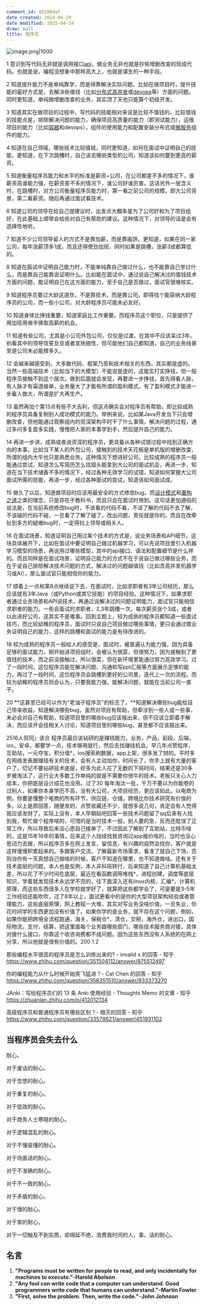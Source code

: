 ```yaml
---
comment_id: 051084af
date created: 2024-06-29
date modified: 2025-04-14
draw: null
title: 程序员
---
```

![image.png|1000](https://imagehosting4picgo.oss-cn-beijing.aliyuncs.com/imagehosting/fix-dir%2Fpicgo%2Fpicgo-clipboard-images%2F2025%2F04%2F14%2F11-58-47-3aeb782fd422d08379f56b3bed0ab8ee-202504141158508-497a6a.png)

1 意识到写代码无非就是调用接口[api](https://zhida.zhihu.com/search?content_id=646035710&content_type=Answer&match_order=1&q=api&zhida_source=entity)，做业务无非也就是抄些增删改查的现成代码。也就是说，编程没想象中那样高大上，也就是谋生的一种手段。

2 知道提升能力不是单纯靠学，而是得靠解决实际问题。比如在做项目时，提升技能的最好方式是，去解决些值钱（比如[分布式高并发](https://zhida.zhihu.com/search?content_id=646035710&content_type=Answer&match_order=1&q=%E5%88%86%E5%B8%83%E5%BC%8F%E9%AB%98%E5%B9%B6%E5%8F%91&zhida_source=entity)或[devops](https://zhida.zhihu.com/search?content_id=646035710&content_type=Answer&match_order=1&q=devops&zhida_source=entity)等）方面的问题。同时更知道，单纯做增删改查的业务，其实顶了天也只能算个初级开发。

3 知道其实在做项目的过程中，写代码的技能相对来说是比较不值钱的。比较值钱的技能点是，排除解决问题的能力，确保项目高质量的能力（即测试能力），运维项目的能力（比如[容器](https://zhida.zhihu.com/search?content_id=646035710&content_type=Answer&match_order=1&q=%E5%AE%B9%E5%99%A8&zhida_source=entity)和devops），组件的使用能力和配置安装分布式或[微服务](https://zhida.zhihu.com/search?content_id=646035710&content_type=Answer&match_order=1&q=%E5%BE%AE%E6%9C%8D%E5%8A%A1&zhida_source=entity)组件的能力。

4 知道在自己领域，哪些技术比较值钱，同时更知道，如何在面试中证明自己的技能，更知道，在下次跳槽时，自己该去哪些类型的公司，知道该如何要到更高的薪资。

5 知道衡量程序员能力和水平的标准是薪资+公司，在公司都差不多的情况下，谁薪资高谁能力强，在薪资差不多的情况下，谁公司好谁厉害。这话另外一层含义时，在跳槽时，对方公司衡量程序员能力时，第一看之前公司的规模，即大公司背景，第二看薪资。随后再通过面试看技术。

6 知道公司的领导在给自己提建议时，出发点大概率是为了公司好和为了项目组好，在此基础上顺带会给些对自己有帮助的建议。这种情况下，对领导的话是会有选择性地听。

7 知道不少公司领导留人的方式不是靠加薪，而是靠画饼。更知道，如果在同一家公司，每年涨薪顶多1成，而且还得使劲加班，同时如果是跳槽，涨薪3成都算低的。

8 知道在面试中证明自己能力时，不能单纯靠自己做过什么，也不能靠自己学过什么，而是靠自己能靠说证明什么。比如能在面试中，通过说自己解决过的值钱技术方面的问题，能证明自己在这方面的能力，至于自己是否做过，面试官很难核实。

9 知道程序员要过大龄这道坎，不是靠技术，而是靠公司，即得找个能容纳大龄程序员的公司，而一些小公司，对大龄程序员可能未必友好。

10 知道身体比挣钱重要，知道家庭比工作重要。而程序员这个职位，只是提供了用加班用艰辛换取高薪的机会。

11 知道有些公司，尤其是小公司外包公司，仅仅是过渡，在其中不应该呆过3年。别看其中的领导信誓旦旦或者宣扬狼性，但可能他们自己都知道，自己的业务线甚至是公司未必能撑多久。

12 会越来越感受到，大多数代码、框架乃至和技术相关的东西，其实都是虚的。当然一些高端技术（比如当下的大模型）不能说是虚的，这能实打实挣钱，但一般程序员接触不到这个层次。做到后面就会发现，再要进一步挣钱，首先得看人脉，有人脉才有渠道接单，业务量大了才能有所谓的盈利模式，有了盈利模式才能进一步雇人做大，所谓是扩大再生产。

13 虽然再加个第13点有些不大吉利，但这点确实会对程序员有帮助。即比较成熟的程序员具备复制别人成功模式的能力。举例来说，比如某Java开发当下只会增删改查，但他能通过观察组内的资深架构平时干了什么事情，解决问题的过程，通过多问多复盘多实践，慢慢把人家的本事学到手，然后提升自己的能力。

14 再进一步讲，成熟或者说资深的程序员，更具备从各种试错过程中找到正确方向的本事。比如当下某人的外包公司，接触到的技术天花板是单机版的增删改查，所谓的组内大牛也只是熟悉业务。这种情况下想进好公司，比较成熟的程序员一般能通过尝试，知道怎么写简历怎么找猎头能拿到大公司的面试机会，再进一步，知道在当下技术储备不多的情况下，经过各种无效学习的试错，知道如何掌握大公司面试所需的技能，再进一步，经过各种面试的尝试，知道该如何面试成。

15 做久了以后，知道做项目时应该用最安全的方式修改bug，而[设计模式](https://zhida.zhihu.com/search?content_id=646035710&content_type=Answer&match_order=1&q=%E8%AE%BE%E8%AE%A1%E6%A8%A1%E5%BC%8F&zhida_source=entity)和[重构之道](https://zhida.zhihu.com/search?content_id=646035710&content_type=Answer&match_order=1&q=%E9%87%8D%E6%9E%84%E4%B9%8B%E9%81%93&zhida_source=entity)之类的理念，只是存在于教科书，而且只会在面试时用到。这句话更加通俗的说法是，在当前系统修改bug时，不该看的代码不看，不该了解的代码不去了解，不该碰的代码不碰，一旦看了了解了碰了，改出问题，责任就是你的。而且在改牵扯到多方的疑难bug时，一定得拉上领导或相关人。

16 在面试场景，知道证明自己用过某个技术的方式是，说业务场景和API细节。这块具体展开下，比如在面试中要证明自己做过机器学习，可以先说项目里引入机器学习模型的场景，再说用过哪些模型，其中的api接口、语法和配置细节是什么样的。而且同样是在面试场景，证明自己能力的方式不在于说自己做过哪些业务，而在于说自己排除解决技术问题的方式，解决过的问题越值钱（比如含高并发机器学习或AI），那么面试官只能相信你的能力。

17 顺着上一点和第8点继续说下去，在面试时，比如求职者有3年公司经历，那么应该就有3年Java（或Python或其它技能）的项目经验。这种情况下，如果求职者通过业务场景和API说技术，再通过说解决过的问题证明能力，面试官只能相信求职者的能力。一些会面试的求职者，2,3年跳槽一次，每次薪资涨个3成，或者以此进好公司，这其实不是难事。回到主题上，较为成熟的程序员都知道一些面试技巧，而比较幼稚的程序员，面试时只说自己项目做过哪些事情，更只会通过做业务证明自己的能力，这样的跳槽和面试的能力是有待改进的。

18 较为成熟的程序员一般给人的感受是，面试时，被普遍认为能力强，因为具备足够的面试能力，刚开始进项目组时，会被认为很菜，但很努力，因为接触到了更值钱的技术，而之前没接触过，所以很菜，但在新环境里能通过努力高效学习。过了一段时间，这位程序员能在解决问题、沟通和写ppt汇报等方面展示足够的能力，再过了一段时间，这位程序员会跳槽到更好的公司里，迭代上一次的流程。而较为幼稚的程序员则会认为，只要我能力强，能解决问题，就能在当前公司一直干。

20 **这甚至已经可以作为"老油子程序员"的标志了。**知道解决哪些bug能给自己带来收益，知道解决哪些bug，虽然对项目有帮助，但牵涉到一些人或一些事，未必会对自己有帮助，知道项目里的哪些bug应该报出来，但不应该立即着手解决，而应该开会找相关人讨论，知道项目里的哪些bug，甚至都不应该报出来。

2516人贸同」该合 程序员最应该钻研的是赚钱能力，业务，产品，前段，后端，ios，安卓，都要学一点，技术够用就行，然后去找赚钱机会。早几年点赞程序，互助站，一元夺宝，积分墙*，ios搜索刷数据，app上架，很多发了财的。平时多在网络发表跟赚钱有关的技术，会有人主动加你，时间长了，你手上就有大量的客户了。切记不要钻研技术底层，好多为此人花了无数的下班时间，结果还是30多岁被淘汰了，这行业大多数工作单纯的就是不需要你很牛的技术。老板只关心人力成本，你把底层设计成花也没用。过了30 每年淘汰一批，千万不要以为你能卷的过别人，如果你本身学历不高，没有大公司，大项目经历，更应该如此。以电商为例，你要是懂整个电商的所有环节，供应链，仓储，跨境比你技术研究有价值的多。以上是原回答，随便发的，点赞收藏还不少，就想多说几句，肯定会有人觉得我应该发财了，实际上没有，本人早期贴吧回答一些技术问题留了qq后来有人找到我，帮忙做个程序啥的，可惜的是当时技术一般，别人要的急，反而还耽误了正常工作，所以导致后来没心思自己接单了，不过因此了解到了互助站，比特币啥的，这是15年16年的事情，后来这个人陆续找我咨询过app报价啥的，当时也没心思动力去做，所以程序员多在网上发言，留信息，有兴趣的自然会找你，客户就是这样慢慢积累起来的。多跟客户交流，了解最新市场需求，看准了就自己下场，否则当你有一天真想自己做啥的时候，客户不知道在哪里，也不知道做啥。还有关于技术底层的问题，本人也是反例，本人非科班转行，后来知道了自己计算机基础太差，所以花了不少时间在底层，最近在看函数调用堆栈*，进程创建，调度等底层知识，学着就发现技术永远学不完的，往下面深入还有linux内核，汇编*，计算机原理，而这些东西很多人在学校就学好了，就算把这些都学会了，可是要是3-5年工作经验还能吹吹，过了8年以上，面试更看中的是你的大型项目架构经验或者管理能力，这些底层原理，网上教程一大堆，其实对写业务没啥价值。一旦失业，你花时间学的东西更加没有价值了。如果你学的是业务，就不存在这个问题，例如，如果你能把跨境全流程跑通，海关，保税仓*，清仓，交税，海外仓，进出口，国际物流，支付，结算，把这里面每个业务跟哪些部门，哪些技术服务商对接，具体对接什么接口，你靠这个收咨询费都不成问题。因为这些东西没有人系统的在网上分享，所以他就是很有价值的。200 1 2

那些编程水平很高的程序员是怎么训练出来的? - invalid s 的回答 - 知乎  
https://www.zhihu.com/question/351504112/answer/875512497

你的编程能力从什么时候开始突飞猛进？- Cat Chen 的回答 - 知乎  
https://www.zhihu.com/question/356351510/answer/933373270

JAnki：写给程序员们的 13 条 Anki 使用经验 - Thoughts Memo 的文章 - 知乎  
https://zhuanlan.zhihu.com/p/412012134

高级程序员和普通程序员有哪些区别？- 暗灭的回答 - 知乎  
https://www.zhihu.com/question/33578621/answer/451931102

## 当程序员会失去什么

耐心。

对于废话的耐心。

对于忽悠的耐心。

对于重复的耐心。

对于低效的耐心。

对于商务人士寒暄的耐心。

对于逻辑混乱的耐心。

对于不懂装懂的耐心。

对于场面话的耐心。

对于不准确的耐心。

对于不一致的耐心。

对于矛盾的耐心。

对于慢的耐心。

对于笨的耐心。

对于一切触及不到实质，却绵延不绝，浪费我时间的人，事，话的耐心。

## 名言

1. **"Programs must be written for people to read, and only incidentally for machines to execute."**–**Harold Abelson**
2. **"Any fool can write code that a computer can understand. Good programmers write code that humans can understand."**–**Martin Fowler**
3. **"First, solve the problem. Then, write the code."**–**John Johnson**

```Java
```
